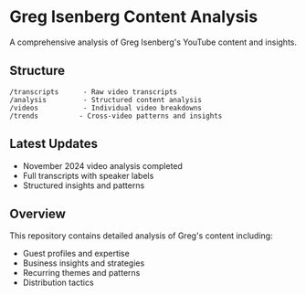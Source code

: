 # Greg Isenberg Content Analysis

A comprehensive analysis of Greg Isenberg's YouTube content and insights.

## Structure

```
/transcripts      - Raw video transcripts
/analysis         - Structured content analysis
/videos           - Individual video breakdowns
/trends          - Cross-video patterns and insights
```

## Latest Updates
- November 2024 video analysis completed
- Full transcripts with speaker labels
- Structured insights and patterns

## Overview
This repository contains detailed analysis of Greg's content including:
- Guest profiles and expertise
- Business insights and strategies
- Recurring themes and patterns
- Distribution tactics
